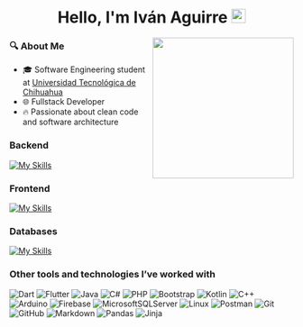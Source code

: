 <h1 align="center">Hello, I'm Iván Aguirre <img width="25" src="https://media2.giphy.com/media/v1.Y2lkPTc5MGI3NjExbGRyNXc3azA4aGtzc2xrcHFmdjVjM3ZreDU4dDRzbWZ0c3YwNHVsbCZlcD12MV9pbnRlcm5hbF9naWZfYnlfaWQmY3Q9cw/XdK1wtoRHfIJMBxiYe/giphy.gif"></h1>

<img align="right" width="250" src="https://media0.giphy.com/media/v1.Y2lkPTc5MGI3NjExcHlwMzBpcTQ2OXlyOXY4bmJ4ZnllbXY4eTJweTNydzU1Y2ZmenIxeCZlcD12MV9pbnRlcm5hbF9naWZfYnlfaWQmY3Q9Zw/1v2lXOfPBqKygjlkCM/giphy.gif" />

### 🔍 About Me
- 🎓 Software Engineering student at [Universidad Tecnológica de Chihuahua](https://www.utch.edu.mx/index.php/tecnologias/)
- 🌐 Fullstack Developer
- 🔥 Passionate about clean code and software architecture

### Backend
[![My Skills](https://skillicons.dev/icons?i=python,fastapi,django,nodejs,express)](https://skillicons.dev)

### Frontend
[![My Skills](https://skillicons.dev/icons?i=html,css,js,react,tailwind,vite)](https://skillicons.dev)

### Databases
[![My Skills](https://skillicons.dev/icons?i=mysql,mongo,supabase)](https://skillicons.dev)


### Other tools and technologies I’ve worked with
![Dart](https://img.shields.io/badge/dart-%230175C2.svg?style=for-the-badge&logo=dart&logoColor=white)
![Flutter](https://img.shields.io/badge/Flutter-%2302569B.svg?style=for-the-badge&logo=Flutter&logoColor=white)
![Java](https://img.shields.io/badge/java-%23ED8B00.svg?style=for-the-badge&logo=openjdk&logoColor=white)
![C#](https://img.shields.io/badge/c%23-%23239120.svg?style=for-the-badge&logo=csharp&logoColor=white)
![PHP](https://img.shields.io/badge/php-%23777BB4.svg?style=for-the-badge&logo=php&logoColor=white)
![Bootstrap](https://img.shields.io/badge/bootstrap-%238511FA.svg?style=for-the-badge&logo=bootstrap&logoColor=white)
![Kotlin](https://img.shields.io/badge/kotlin-%237F52FF.svg?style=for-the-badge&logo=kotlin&logoColor=white)
![C++](https://img.shields.io/badge/c++-%2300599C.svg?style=for-the-badge&logo=c%2B%2B&logoColor=white)
![Arduino](https://img.shields.io/badge/-Arduino-00979D?style=for-the-badge&logo=Arduino&logoColor=white)
![Firebase](https://img.shields.io/badge/firebase-a08021?style=for-the-badge&logo=firebase&logoColor=ffcd34)
![MicrosoftSQLServer](https://img.shields.io/badge/Microsoft%20SQL%20Server-CC2927?style=for-the-badge&logo=microsoft%20sql%20server&logoColor=white)
![Linux](https://img.shields.io/badge/Linux-FCC624?style=for-the-badge&logo=linux&logoColor=black)
![Postman](https://img.shields.io/badge/Postman-FF6C37?style=for-the-badge&logo=postman&logoColor=white)
![Git](https://img.shields.io/badge/git-%23F05033.svg?style=for-the-badge&logo=git&logoColor=white)
![GitHub](https://img.shields.io/badge/github-%23121011.svg?style=for-the-badge&logo=github&logoColor=white)
![Markdown](https://img.shields.io/badge/markdown-%23000000.svg?style=for-the-badge&logo=markdown&logoColor=white)
![Pandas](https://img.shields.io/badge/pandas-%23150458.svg?style=for-the-badge&logo=pandas&logoColor=white)
![Jinja](https://img.shields.io/badge/jinja-white.svg?style=for-the-badge&logo=jinja&logoColor=black)
